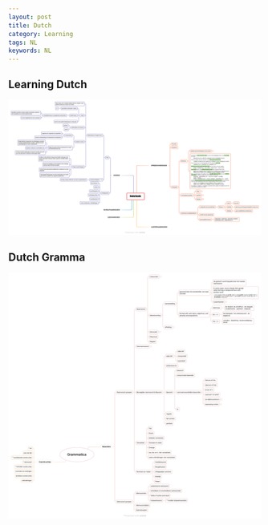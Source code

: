 ```yaml
---
layout: post
title: Dutch
category: Learning
tags: NL
keywords: NL
---
```


## Learning Dutch
![](/public/img/learning/Dutch/Nederlands.png)


## Dutch Gramma
![](/public/img/learning//Dutch/Grammatica.png)
